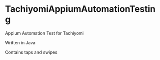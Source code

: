 # TachiyomiAppiumAutomationTesting

Appium Automation Test for Tachiyomi

Written in Java

Contains taps and swipes
